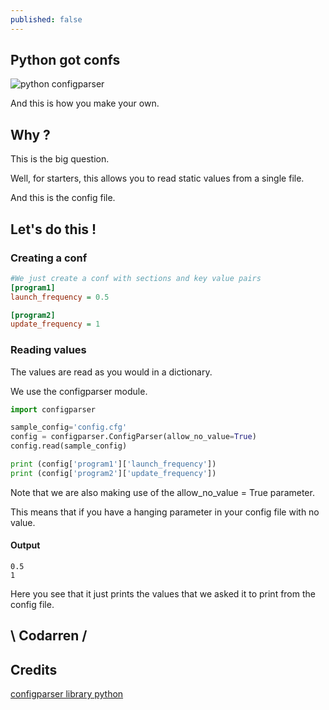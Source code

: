 ```yaml
---
published: false
---
```

## Python got confs
![python configparser](https://github.com/codarrenvelvindron/codarrenvelvindron.github.io/raw/master/images/python-logo.png)

And this is how you make your own.

## Why ?

This is the big question.

Well, for starters, this allows you to read static values from a single file.

And this is the config file.

## Let's do this !
### Creating a conf
```cfg
#We just create a conf with sections and key value pairs
[program1]
launch_frequency = 0.5

[program2]
update_frequency = 1
```

### Reading values
The values are read as you would in a dictionary.

We use the configparser module.
```python
import configparser

sample_config='config.cfg'
config = configparser.ConfigParser(allow_no_value=True)
config.read(sample_config)

print (config['program1']['launch_frequency'])
print (config['program2']['update_frequency'])
```
Note that we are also making use of the allow_no_value = True parameter.

This means that if you have a hanging parameter in your config file with no value.

#### Output
```
0.5
1
```
Here you see that it just prints the values that we asked it to print from the config file.

## \ Codarren /

## Credits
[configparser library python](https://docs.python.org/3/library/configparser.html)
